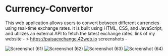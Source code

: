 # Currency-Convertor
This web application allows users to convert between different currencies using real-time exchange rates. It is built using HTML, CSS, and JavaScript, and utilizes an external API to fetch the latest exchange rates.
link of my website - > https://paisaexchange.42web.io
screenshots - 

![Screenshot (61)](https://github.com/RonitGajbhiye358/Currency-Convertor/assets/154435117/f8f4237a-291e-4dc3-b2e0-e290b9578a42)
![Screenshot (62)](https://github.com/RonitGajbhiye358/Currency-Convertor/assets/154435117/50ce52fe-584a-4abc-a7e9-d7b4d988963f)
![Screenshot (63)](https://github.com/RonitGajbhiye358/Currency-Convertor/assets/154435117/b6920078-316d-4e56-83f9-a98d01ab1852)
![Screenshot (64)](https://github.com/RonitGajbhiye358/Currency-Convertor/assets/154435117/484196a1-dc5c-4e99-8131-bf7d12a5dbd8)
